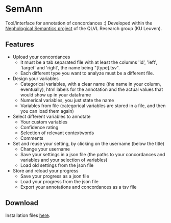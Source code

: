 # SemAnn

Tool/interface for annotation of concordances :)
Developed within the <a href="https://www.arts.kuleuven.be/ling/qlvl/projects/current/nephological-semantics">Nephological Semantics project</a> of the QLVL Research group (KU Leuven).

## Features
- Upload your concordances
    - It must be a tab separated file with at least the columns 'id', 'left', 'target' and 'right', the name being "[type].tsv".
    - Each different type you want to analyze must be a different file.
- Design your variables
    - Categorical variables, with a clear name (the name in your column, eventually), html labels for the annotation and the actual values that would show up in your dataframe
    - Numerical variables, you just state the name
    - Variables from file (categorical variables are stored in a file, and then you can load them again)
- Select different variables to annotate
    - Your custom variables
    - Confidence rating
    - Selection of relevant contextwords
    - Comments
- Set and reuse your setting, by clicking on the username (below the title)
    - Change your username
    - Save your settings in a json file (the paths to your concordances and variables and your selection of variables)
    - Load old settings from the json file
- Store and reload your progress
    - Save your progress as a json file
    - Load your progress from the json file
    - Export your annotations and concordances as a tsv file

## Download
Installation files <a href="./Windows/">here</a>.
